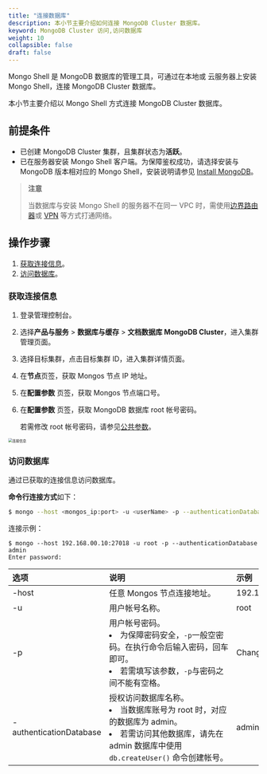 ```yaml
---
title: "连接数据库"
description: 本小节主要介绍如何连接 MongoDB Cluster 数据库。 
keyword: MongoDB Cluster 访问,访问数据库
weight: 10
collapsible: false
draft: false
---
```




Mongo Shell 是 MongoDB 数据库的管理工具，可通过在本地或 云服务器上安装 Mongo Shell，连接 MongoDB Cluster 数据库。

本小节主要介绍以 Mongo Shell 方式连接 MongoDB Cluster 数据库。

## 前提条件

- 已创建 MongoDB Cluster 集群，且集群状态为**活跃**。
- 已在服务器安装 Mongo Shell 客户端。为保障鉴权成功，请选择安装与 MongoDB 版本相对应的 Mongo Shell，安装说明请参见 [Install MongoDB](https://docs.mongodb.com/manual/installation/?spm=a2c4g.11186623.0.0.78bd575fTyXmdC)。

> **注意**
> 
> 当数据库与安装 Mongo Shell 的服务器不在同一 VPC 时，需使用[边界路由器](/network/border_router/)或 [VPN](/network/vpc/manual/vpn/) 等方式打通网络。

## 操作步骤

1. [获取连接信息](#获取连接信息)。
2. [访问数据库](#访问数据库)。

### 获取连接信息

1. 登录管理控制台。
2. 选择**产品与服务** > **数据库与缓存** > **文档数据库 MongoDB Cluster**，进入集群管理页面。
3. 选择目标集群，点击目标集群 ID，进入集群详情页面。
4. 在**节点**页签，获取 Mongos 节点 IP 地址。 
5. 在**配置参数** 页签，获取 Mongos 节点端口号。
6. 在**配置参数** 页签，获取 MongoDB 数据库 root 帐号密码。
   
   若需修改 root 帐号密码，请参见[公共参数](../../config_para/config_para_info)。

 <img src="../../../_images/check_access_info.png" alt="连接信息" style="zoom:50%;" />

### 访问数据库
   
通过已获取的连接信息访问数据库。
   
**命令行连接方式**如下：

```bash
$ mongo --host <mongos_ip:port> -u <userName> -p --authenticationDatabase <database>
```

连接示例：

```shell
$ mongo --host 192.168.00.10:27018 -u root -p --authenticationDatabase admin
Enter password:
```

|<span style="display:inline-block;width:80px">选项</span> |<span style="display:inline-block;width:240px">说明</span>|<span style="display:inline-block;width:280px">示例</span> |
|:----|:----|:----|
|-host          | 任意 Mongos 节点连接地址。       | 192.168.00.10:27018 |
|-u          | 用户帐号名称。                | root |
|-p          | 用户帐号密码。<li> 为保障密码安全，`-p`一般空密码。在执行命令后输入密码，回车即可。<li>若需填写该参数，`-p`与密码之间不能有空格。            | Change1Pwd |
|-authenticationDatabase          | 授权访问数据库名称。<li>当数据库账号为 root 时，对应的数据库为 admin。<li>若需访问其他数据库，请先在 admin 数据库中使用 `db.createUser()` 命令创建帐号。   | admin |
